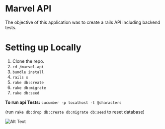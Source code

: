 # Marvel API

The objective of this application was to create a rails API including backend tests.

# Setting up Locally

1. Clone the repo.
2. `cd /marvel-api`
3. `bundle install`
4. `rails s`
5. `rake db:create`
6. `rake db:migrate`
7. `rake db:seed`

**To run api Tests:**
`cucumber -p localhost -t @characters`

(run `rake db:drop db:create db:migrate db:seed` to reset database)

![Alt Text](https://media1.tenor.com/images/ea7341c2a9e1faf6c1ffff361e683cdc/tenor.gif?itemid=4947851)
